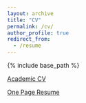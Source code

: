 ```yaml
---
layout: archive
title: "CV"
permalink: /cv/
author_profile: true
redirect_from:
  - /resume
---
```


{% include base_path %}

[Academic CV](https://kellybp18.github.io/files/BrianKellyCV_2024.pdf)

[One Page Resume](https://kellybp18.github.io/files/BPK_Resume_2024.pdf)
